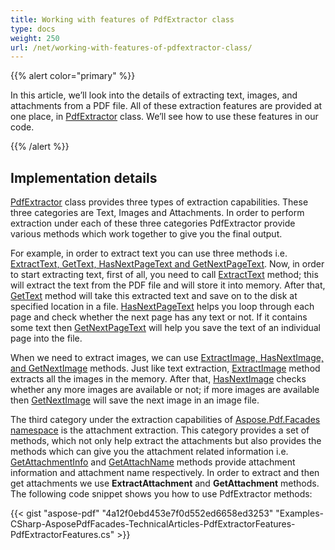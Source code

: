```yaml
---
title: Working with features of PdfExtractor class
type: docs
weight: 250
url: /net/working-with-features-of-pdfextractor-class/
---
```


{{% alert color="primary" %}} 

In this article, we’ll look into the details of extracting text, images, and attachments from a PDF file. All of these extraction features are provided at one place, in [PdfExtractor](http://www.aspose.com/api/net/pdf/aspose.pdf.facades/pdfextractor) class. We’ll see how to use these features in our code.

{{% /alert %}} 
## **Implementation details**
[PdfExtractor](http://www.aspose.com/api/net/pdf/aspose.pdf.facades/pdfextractor) class provides three types of extraction capabilities. These three categories are Text, Images and Attachments. In order to perform extraction under each of these three categories PdfExtractor provide various methods which work together to give you the final output.

For example, in order to extract text you can use three methods i.e. [ExtractText, GetText, HasNextPageText and GetNextPageText](http://www.aspose.com/api/net/pdf/aspose.pdf.facades/pdfextractor/methods/index). Now, in order to start extracting text, first of all, you need to call [ExtractText](http://www.aspose.com/api/net/pdf/aspose.pdf.facades/pdfextractor/methods/extracttext/index) method; this will extract the text from the PDF file and will store it into memory. After that, [GetText](http://www.aspose.com/api/net/pdf/aspose.pdf.facades/pdfextractor/methods/gettext/index) method will take this extracted text and save on to the disk at specified location in a file. [HasNextPageText](http://www.aspose.com/api/net/pdf/aspose.pdf.facades/pdfextractor/methods/hasnextpagetext) helps you loop through each page and check whether the next page has any text or not. If it contains some text then [GetNextPageText](http://www.aspose.com/api/net/pdf/aspose.pdf.facades/pdfextractor/methods/getnextpagetext/index) will help you save the text of an individual page into the file.

When we need to extract images, we can use [ExtractImage, HasNextImage, and GetNextImage](http://www.aspose.com/api/net/pdf/aspose.pdf.facades/pdfextractor/methods/index) methods. Just like text extraction, [ExtractImage](http://www.aspose.com/api/net/pdf/aspose.pdf.facades/pdfextractor/methods/extractimage) method extracts all the images in the memory. After that, [HasNextImage](http://www.aspose.com/api/net/pdf/aspose.pdf.facades/pdfextractor/methods/hasnextimage) checks whether any more images are available or not; if more images are available then [GetNextImage](http://www.aspose.com/api/net/pdf/aspose.pdf.facades/pdfextractor/methods/getnextimage/index) will save the next image in an image file.

The third category under the extraction capabilities of [Aspose.Pdf.Facades namespace](https://docs-qa.aspose.com/display/pdftemp/Aspose.Pdf.Facades+namespace) is the attachment extraction. This category provides a set of methods, which not only help extract the attachments but also provides the methods which can give you the attachment related information i.e. [GetAttachmentInfo](http://www.aspose.com/api/net/pdf/aspose.pdf.facades/pdfextractor/methods/getattachmentinfo) and [GetAttachName](http://www.aspose.com/api/net/pdf/aspose.pdf.facades/pdfextractor/methods/getattachnames) methods provide attachment information and attachment name respectively. In order to extract and then get attachments we use **ExtractAttachment** and **GetAttachment** methods. The following code snippet shows you how to use PdfExtractor methods:



{{< gist "aspose-pdf" "4a12f0ebd453e7f0d552ed6658ed3253" "Examples-CSharp-AsposePdfFacades-TechnicalArticles-PdfExtractorFeatures-PdfExtractorFeatures.cs" >}}
